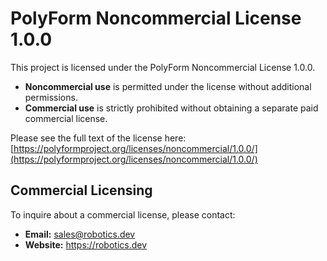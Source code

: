 # PolyForm Noncommercial License 1.0.0

This project is licensed under the PolyForm Noncommercial License 1.0.0.

- **Noncommercial use** is permitted under the license without additional permissions.
- **Commercial use** is strictly prohibited without obtaining a separate paid commercial license.

Please see the full text of the license here:
[https://polyformproject.org/licenses/noncommercial/1.0.0/](https://polyformproject.org/licenses/noncommercial/1.0.0/)

## Commercial Licensing

To inquire about a commercial license, please contact:

- **Email:** sales@robotics.dev
- **Website:** https://robotics.dev
